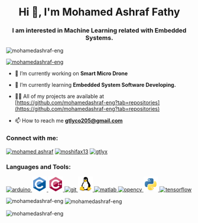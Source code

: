 <h1 align="center">Hi 👋, I'm Mohamed Ashraf Fathy</h1>
<h3 align="center">I am interested in Machine Learning related with Embedded Systems.</h3>

<p align="left"> <img src="https://komarev.com/ghpvc/?username=mohamedashraf-eng&label=Profile%20views&color=0e75b6&style=flat" alt="mohamedashraf-eng" /> </p>

<p align="left"> <a href="https://github.com/ryo-ma/github-profile-trophy"><img src="https://github-profile-trophy.vercel.app/?username=mohamedashraf-eng" alt="mohamedashraf-eng" /></a> </p>

- 🔭 I’m currently working on **Smart Micro Drone**

- 🌱 I’m currently learning **Embedded System Software Developing.**

- 👨‍💻 All of my projects are available at [https://github.com/mohamedashraf-eng?tab=repositories](https://github.com/mohamedashraf-eng?tab=repositories)

- 📫 How to reach me **gtlyco205@gmail.com**

<h3 align="left">Connect with me:</h3>
<p align="left">
<a href="https://linkedin.com/in/mohamed ashraf" target="blank"><img align="center" src="https://raw.githubusercontent.com/rahuldkjain/github-profile-readme-generator/master/src/images/icons/Social/linked-in-alt.svg" alt="mohamed ashraf" height="30" width="40" /></a>
<a href="https://www.hackerrank.com/moshifax13" target="blank"><img align="center" src="https://raw.githubusercontent.com/rahuldkjain/github-profile-readme-generator/master/src/images/icons/Social/hackerrank.svg" alt="moshifax13" height="30" width="40" /></a>
<a href="https://codeforces.com/profile/gtlyx" target="blank"><img align="center" src="https://raw.githubusercontent.com/rahuldkjain/github-profile-readme-generator/master/src/images/icons/Social/codeforces.svg" alt="gtlyx" height="30" width="40" /></a>
</p>

<h3 align="left">Languages and Tools:</h3>
<p align="left"> <a href="https://www.arduino.cc/" target="_blank" rel="noreferrer"> <img src="https://cdn.worldvectorlogo.com/logos/arduino-1.svg" alt="arduino" width="40" height="40"/> </a> <a href="https://www.cprogramming.com/" target="_blank" rel="noreferrer"> <img src="https://raw.githubusercontent.com/devicons/devicon/master/icons/c/c-original.svg" alt="c" width="40" height="40"/> </a> <a href="https://www.w3schools.com/cpp/" target="_blank" rel="noreferrer"> <img src="https://raw.githubusercontent.com/devicons/devicon/master/icons/cplusplus/cplusplus-original.svg" alt="cplusplus" width="40" height="40"/> </a> <a href="https://git-scm.com/" target="_blank" rel="noreferrer"> <img src="https://www.vectorlogo.zone/logos/git-scm/git-scm-icon.svg" alt="git" width="40" height="40"/> </a> <a href="https://www.linux.org/" target="_blank" rel="noreferrer"> <img src="https://raw.githubusercontent.com/devicons/devicon/master/icons/linux/linux-original.svg" alt="linux" width="40" height="40"/> </a> <a href="https://www.mathworks.com/" target="_blank" rel="noreferrer"> <img src="https://upload.wikimedia.org/wikipedia/commons/2/21/Matlab_Logo.png" alt="matlab" width="40" height="40"/> </a> <a href="https://opencv.org/" target="_blank" rel="noreferrer"> <img src="https://www.vectorlogo.zone/logos/opencv/opencv-icon.svg" alt="opencv" width="40" height="40"/> </a> <a href="https://www.python.org" target="_blank" rel="noreferrer"> <img src="https://raw.githubusercontent.com/devicons/devicon/master/icons/python/python-original.svg" alt="python" width="40" height="40"/> </a> <a href="https://www.tensorflow.org" target="_blank" rel="noreferrer"> <img src="https://www.vectorlogo.zone/logos/tensorflow/tensorflow-icon.svg" alt="tensorflow" width="40" height="40"/> </a> </p>

<p><img align="left" src="https://github-readme-stats.vercel.app/api/top-langs?username=mohamedashraf-eng&show_icons=true&locale=en&layout=compact" alt="mohamedashraf-eng" /></p>

<p>&nbsp;<img align="center" src="https://github-readme-stats.vercel.app/api?username=mohamedashraf-eng&show_icons=true&locale=en" alt="mohamedashraf-eng" /></p>

<p><img align="center" src="https://github-readme-streak-stats.herokuapp.com/?user=mohamedashraf-eng&" alt="mohamedashraf-eng" /></p>
